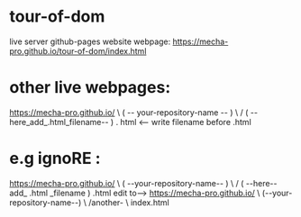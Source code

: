 # tour-of-dom
live server github-pages
website
webpage: https://mecha-pro.github.io/tour-of-dom/index.html

# other live webpages: 
https://mecha-pro.github.io/ \ ( -- your-repository-name -- ) \ / ( --here_add_.html_filename-- ) . html <-- write filename before .html 
# e.g ignoRE :
https://mecha-pro.github.io/ \ ( --your-repository-name-- ) \ / ( --here--add_ .html _filename ) .html
edit to--> 
https://mecha-pro.github.io/ \ (--your-repository-name--) \ /another- \ index.html